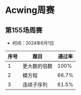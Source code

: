 # Acwing周赛

## 第155场周赛

- 时间：2024年6月1日

| 序号 | 题目 | 通过率 |
| ---- | ---- | ----- |
|  1   | 更大数的倍数 | 100% |
|  2   | 模方程 | 66.7% |
|  3   | 连续子序列 | 61.5% |